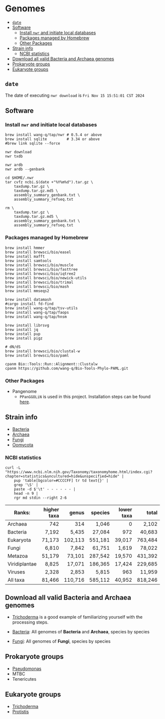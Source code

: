 # Genomes

<!-- toc -->

- [`date`](#date)
- [Software](#software)
    * [Install `nwr` and initiate local databases](#install-nwr-and-initiate-local-databases)
    * [Packages managed by Homebrew](#packages-managed-by-homebrew)
    * [Other Packages](#other-packages)
- [Strain info](#strain-info)
    * [NCBI statistics](#ncbi-statistics)
- [Download all valid Bacteria and Archaea genomes](#download-all-valid-bacteria-and-archaea-genomes)
- [Prokaryote groups](#prokaryote-groups)
- [Eukaryote groups](#eukaryote-groups)

<!-- tocstop -->

## `date`

The date of executing `nwr download` is `Fri Nov 15 15:51:01 CST 2024`

## Software

### Install `nwr` and initiate local databases

```shell
brew install wang-q/tap/nwr # 0.5.4 or above
brew install sqlite         # 3.34 or above
#brew link sqlite --force

nwr download
nwr txdb

nwr ardb
nwr ardb --genbank

cd $HOME/.nwr
tar cvfz ncbi.$(date +"%Y%m%d").tar.gz \
    taxdump.tar.gz \
    taxdump.tar.gz.md5 \
    assembly_summary_genbank.txt \
    assembly_summary_refseq.txt

rm \
    taxdump.tar.gz \
    taxdump.tar.gz.md5 \
    assembly_summary_genbank.txt \
    assembly_summary_refseq.txt

```

### Packages managed by Homebrew

```shell
brew install hmmer
brew install brewsci/bio/easel
brew install mafft
brew install samtools
brew install brewsci/bio/muscle
brew install brewsci/bio/fasttree
brew install brewsci/bio/iqtree2
brew install brewsci/bio/newick-utils
brew install brewsci/bio/trimal
brew install brewsci/bio/mash
brew install mmseqs2

brew install datamash
#cargo install fd-find
brew install wang-q/tap/tsv-utils
brew install wang-q/tap/faops
brew install wang-q/tap/hnsm

brew install librsvg
brew install jq
brew install pup
brew install pigz

# dN/dS
brew install brewsci/bio/clustal-w
brew install brewsci/bio/paml

cpanm Bio::Tools::Run::Alignment::Clustalw
cpanm https://github.com/wang-q/Bio-Tools-Phylo-PAML.git

```

### Other Packages

* Pangenome
    * `PPanGGOLiN` is used in this project. Installation steps can be
      found [here](https://github.com/wang-q/dotfiles/blob/master/others.sh).

## Strain info

* [Bacteria](https://www.ncbi.nlm.nih.gov/Taxonomy/Browser/wwwtax.cgi?id=2)
* [Archaea](https://www.ncbi.nlm.nih.gov/Taxonomy/Browser/wwwtax.cgi?id=2157)
* [Fungi](https://www.ncbi.nlm.nih.gov/Taxonomy/Browser/wwwtax.cgi?id=4751)
* [Oomycota](https://www.ncbi.nlm.nih.gov/Taxonomy/Browser/wwwtax.cgi?id=4762)

### NCBI statistics

```shell
curl -L "https://www.ncbi.nlm.nih.gov/Taxonomy/taxonomyhome.html/index.cgi?chapter=statistics&uncultured=hide&unspecified=hide" |
    pup 'table[bgcolor=#CCCCFF] tr td text{}' |
    grep '\S' |
    paste -d $'\t' - - - - - - |
    head -n 9 |
    rgr md stdin --right 2-6

```

| Ranks:        | higher taxa |   genus | species | lower taxa |   total |
|---------------|------------:|--------:|--------:|-----------:|--------:|
| Archaea       |         742 |     314 |   1,046 |          0 |   2,102 |
| Bacteria      |       7,192 |   5,435 |  27,084 |        972 |  40,683 |
| Eukaryota     |      71,173 | 102,113 | 551,181 |     39,017 | 763,484 |
| Fungi         |       6,810 |   7,842 |  61,751 |      1,619 |  78,022 |
| Metazoa       |      51,179 |  73,101 | 287,542 |     19,570 | 431,392 |
| Viridiplantae |       8,825 |  17,071 | 186,365 |     17,424 | 229,685 |
| Viruses       |       2,328 |   2,853 |   5,815 |        963 |  11,959 |
| All taxa      |      81,466 | 110,716 | 585,112 |     40,952 | 818,246 |

## Download all valid Bacteria and Archaea genomes

* [Trichoderma](./groups/Trichoderma.md) is a good example of familiarizing yourself with the
  processing steps.

* [Bacteria](./Bacteria.md): All genomes of **Bacteria** and **Archaea**, species by species

* [Fungi](./groups/Fungi.md): All genomes of **Fungi**, species by species

## Prokaryote groups

* [Pseudomonas](groups/Pseudomonas.md)
* MTBC
* Tenericutes

## Eukaryote groups

* [Trichoderma](groups/Trichoderma.md)
* [Protistis](groups/Protists.md)
